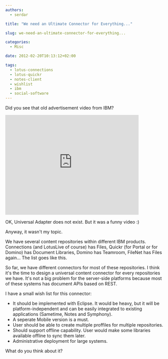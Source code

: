```yaml
---
authors:
  - serdar

title: "We need an Ultimate Connector for Everything..."

slug: we-need-an-ultimate-connector-for-everything...

categories:
  - Misc

date: 2012-02-20T10:13:12+02:00

tags:
  - lotus-connections
  - lotus-quickr
  - notes-client
  - wishlist
  - ibm
  - social-software
---
```


Did you see that old advertisement video from IBM?
<!-- more -->
<iframe width="420" height="315" src="http://www.youtube.com/embed/AIOqOxI0K_I" frameborder="0" allowfullscreen></iframe>

OK, Universal Adapter does not exist. But it was a funny video :)

Anyway, it wasn't my topic.

We have several content repositories within different IBM products. Connections (and LotusLive of course) has Files, Quickr (for Portal or for Domino) has Document Libraries, Domino has Teamroom, FileNet has Files again... The list goes like this.

So far, we have different connectors for most of these repositories. I think it's the time to design a universal content connector for every repositories we have. It's not a big problem for the server-side platforms because most of these systems has document APIs based on REST.

I have a small wish list for this connector:

- It should be implemented with Eclipse. It would be heavy, but it will be platform-independent and can be easily integrated to existing applications (Sametime, Notes and Symphony).
- A seperate Mobile version is a must.
- User should be able to create multiple proffiles for multiple repositories.
- Should support offline capability. User would make some libraries available offline to sync them later.
- Administrative deployment for large systems.

What do you think about it?
